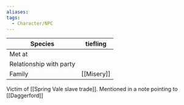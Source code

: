 ```yaml
---
aliases:
tags:
  - Character/NPC
---
```


| Species                 | tiefling   |
| ----------------------- | ---------- |
| Met at                  |            |
| Relationship with party |            |
| Family                  | [[Misery]] |

Victim of [[Spring Vale slave trade]]. Mentioned in a note pointing to [[Daggerford]]
